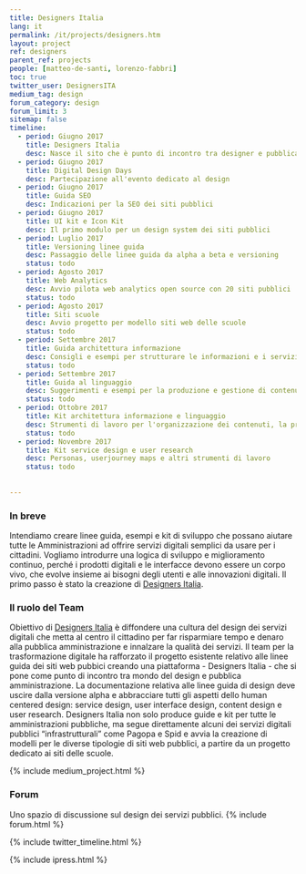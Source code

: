 ```yaml
---
title: Designers Italia
lang: it
permalink: /it/projects/designers.htm
layout: project
ref: designers
parent_ref: projects
people: [matteo-de-santi, lorenzo-fabbri]
toc: true
twitter_user: DesignersITA
medium_tag: design
forum_category: design
forum_limit: 3
sitemap: false
timeline:
  - period: Giugno 2017
    title: Designers Italia
    desc: Nasce il sito che è punto di incontro tra designer e pubblica amministrazione
  - period: Giugno 2017
    title: Digital Design Days
    desc: Partecipazione all'evento dedicato al design
  - period: Giugno 2017
    title: Guida SEO
    desc: Indicazioni per la SEO dei siti pubblici
  - period: Giugno 2017
    title: UI kit e Icon Kit
    desc: Il primo modulo per un design system dei siti pubblici
  - period: Luglio 2017
    title: Versioning linee guida
    desc: Passaggio delle linee guida da alpha a beta e versioning
    status: todo
  - period: Agosto 2017
    title: Web Analytics
    desc: Avvio pilota web analytics open source con 20 siti pubblici
    status: todo
  - period: Agosto 2017
    title: Siti scuole
    desc: Avvio progetto per modello siti web delle scuole
    status: todo
  - period: Settembre 2017
    title: Guida architettura informazione
    desc: Consigli e esempi per strutturare le informazioni e i servizi nei siti pubblici
    status: todo
  - period: Settembre 2017
    title: Guida al linguaggio
    desc: Suggerimenti e esempi per la produzione e gestione di contenuti sui siti pubblici
    status: todo
  - period: Ottobre 2017
    title: Kit architettura informazione e linguaggio
    desc: Strumenti di lavoro per l'organizzazione dei contenuti, la produzione di wireframe e prototipi
    status: todo
  - period: Novembre 2017
    title: Kit service design e user research
    desc: Personas, userjourney maps e altri strumenti di lavoro 
    status: todo
    
    
---
```



### In breve
Intendiamo creare linee guida, esempi e kit di sviluppo che possano aiutare tutte le Amministrazioni ad  offrire servizi digitali semplici da usare per i cittadini. Vogliamo introdurre una logica di sviluppo e miglioramento continuo, perché i prodotti digitali e le interfacce devono essere un corpo vivo, che evolve insieme ai bisogni degli utenti e alle innovazioni digitali. Il primo passo è stato la creazione di [Designers Italia](https://designers.italia.it).

### Il ruolo del Team
Obiettivo di [Designers Italia](https://designers.italia.it) è diffondere una cultura del design dei servizi digitali che metta al centro il cittadino per far risparmiare tempo e denaro alla pubblica amministrazione e innalzare la qualità dei servizi.
Il team per la trasformazione digitale ha rafforzato il progetto esistente relativo alle linee guida dei siti web pubbici creando una piattaforma - Designers Italia - che si pone come punto di incontro tra mondo del design e pubblica amministrazione. La documentazione relativa alle linee guida di design deve uscire dalla versione alpha e abbracciare tutti gli aspetti dello human centered design: service design, user interface design, content design e user research. 
Designers Italia non solo produce guide e kit per tutte le amministrazioni pubbliche, ma segue direttamente alcuni dei servizi digitali pubblici “infrastrutturali” come Pagopa e Spid e avvia la creazione di modelli per le diverse tipologie di siti web pubblici, a partire da un progetto dedicato ai siti delle scuole.


{% include medium_project.html %}

### Forum 

Uno spazio di discussione sul design dei servizi pubblici. 
{% include forum.html %}

{% include twitter_timeline.html %}

{% include ipress.html %}
<div id="content-ipress" data-key="01e87bed-f52e-4d6d-af32-c4ea59fd300a" data-lang="it" data-size="100" data-tag="9"></div>
<script type="text/javascript" src="/js/ipress.js"></script>

